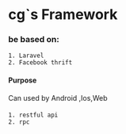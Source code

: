 # cg`s Framework

### be based on:
    1. Laravel
    2. Facebook thrift

#### Purpose

Can used by Android ,Ios,Web

####
    1. restful api
    2. rpc

